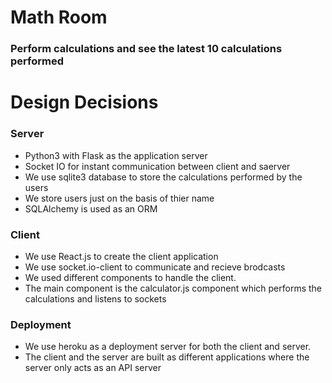 
<h1> Math Room </h1>
<h3> Perform calculations and see the latest 10 calculations performed </h3>

<h1> Design Decisions </h1>

<h3> Server </h3>
<ul>
    <li> Python3 with Flask as the application server </li>
    <li> Socket IO for instant communication between client and saerver </li>
    <li> We use sqlite3 database to store the calculations performed by the users </li>
    <li> We store users just on the basis of thier name </li>
    <li> SQLAlchemy is used as an ORM </li>
</ul>

<h3> Client </h3>

<ul>
    <li> We use React.js to create the client application </li>
    <li> We use socket.io-client to communicate and recieve brodcasts </li>
    <li> We used different components to handle the client. </li>
    <li> The main component is the calculator.js component which performs the calculations and listens to sockets </li>
</ul>

<h3> Deployment </h3>

<ul>
    <li> We use heroku as a deployment server for both the client and server. </li>
    <li> The client and the server are built as different applications where the server only acts as an API server</li>
</ul>

